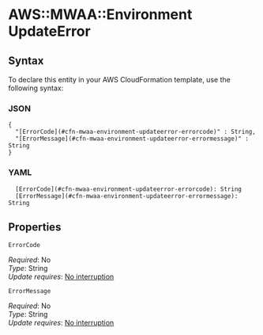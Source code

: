 # AWS::MWAA::Environment UpdateError<a name="aws-properties-mwaa-environment-updateerror"></a>



## Syntax<a name="aws-properties-mwaa-environment-updateerror-syntax"></a>

To declare this entity in your AWS CloudFormation template, use the following syntax:

### JSON<a name="aws-properties-mwaa-environment-updateerror-syntax.json"></a>

```
{
  "[ErrorCode](#cfn-mwaa-environment-updateerror-errorcode)" : String,
  "[ErrorMessage](#cfn-mwaa-environment-updateerror-errormessage)" : String
}
```

### YAML<a name="aws-properties-mwaa-environment-updateerror-syntax.yaml"></a>

```
  [ErrorCode](#cfn-mwaa-environment-updateerror-errorcode): String
  [ErrorMessage](#cfn-mwaa-environment-updateerror-errormessage): String
```

## Properties<a name="aws-properties-mwaa-environment-updateerror-properties"></a>

`ErrorCode`  <a name="cfn-mwaa-environment-updateerror-errorcode"></a>
  
*Required*: No  
*Type*: String  
*Update requires*: [No interruption](https://docs.aws.amazon.com/AWSCloudFormation/latest/UserGuide/using-cfn-updating-stacks-update-behaviors.html#update-no-interrupt)

`ErrorMessage`  <a name="cfn-mwaa-environment-updateerror-errormessage"></a>
  
*Required*: No  
*Type*: String  
*Update requires*: [No interruption](https://docs.aws.amazon.com/AWSCloudFormation/latest/UserGuide/using-cfn-updating-stacks-update-behaviors.html#update-no-interrupt)